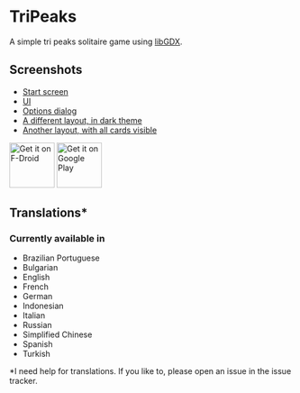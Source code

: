 # TriPeaks

A simple tri peaks solitaire game using [libGDX](https://libgdx.com/).

## Screenshots

* [Start screen](fastlane/metadata/android/en-US/images/phoneScreenshots/1.png)
* [UI](fastlane/metadata/android/en-US/images/phoneScreenshots/2.png)
* [Options dialog](fastlane/metadata/android/en-US/images/phoneScreenshots/3.png)
* [A different layout, in dark theme](fastlane/metadata/android/en-US/images/phoneScreenshots/4.png)
* [Another layout, with all cards visible](fastlane/metadata/android/en-US/images/phoneScreenshots/5.png)


[<img src="https://fdroid.gitlab.io/artwork/badge/get-it-on.png" alt="Get it on F-Droid" height="80">](https://f-droid.org/packages/ogz.tripeaks)
[<img src="https://play.google.com/intl/en_us/badges/static/images/badges/en_badge_web_generic.png" alt="Get it on Google Play" height="80">](https://play.google.com/store/apps/details?id=ogz.tripeaks&pcampaignid=pcampaignidMKT-Other-global-all-co-prtnr-py-PartBadge-Mar2515-1)

## Translations*

### Currently available in

* Brazilian Portuguese
* Bulgarian
* English
* French
* German
* Indonesian
* Italian  
* Russian
* Simplified Chinese
* Spanish
* Turkish

*I need help for translations. If you like to, please open an issue in the issue tracker.
